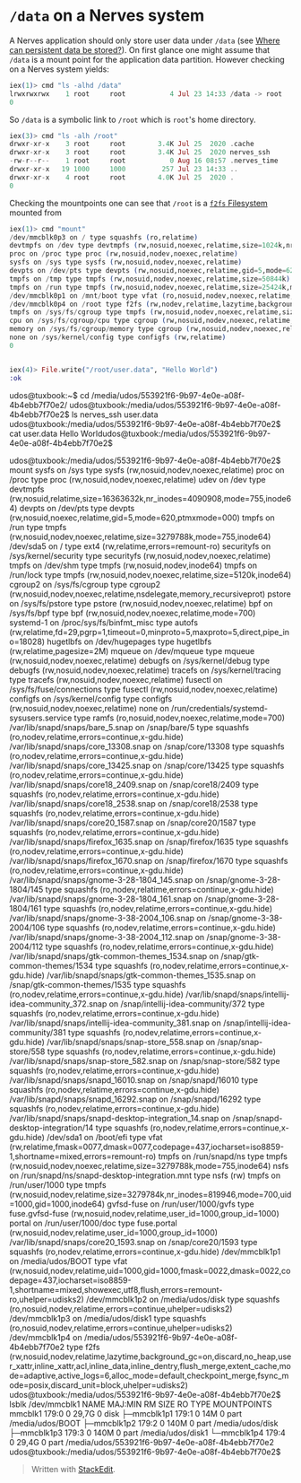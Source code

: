 # `/data` on a Nerves system
A Nerves application should only store user data under `/data` (see [Where can persistent data be stored?](https://hexdocs.pm/nerves/faq.html#where-can-persistent-data-be-stored)). On first glance one might assume that `/data` is a mount point for the application data partition. However checking on a Nerves system yields:

```elixir
iex(1)> cmd "ls -alhd /data"
lrwxrwxrwx    1 root     root           4 Jul 23 14:33 /data -> root
0
```

So `/data` is a symbolic link to `/root` which is `root`'s home directory.

```elixir
iex(3)> cmd "ls -alh /root" 
drwxr-xr-x    3 root     root        3.4K Jul 25  2020 .cache
drwxr-xr-x    3 root     root        3.4K Jul 25  2020 nerves_ssh
-rw-r--r--    1 root     root           0 Aug 16 08:57 .nerves_time
drwxr-xr-x   19 1000     1000         257 Jul 23 14:33 ..
drwxr-xr-x    4 root     root        4.0K Jul 25  2020 .
0
``` 

Checking the mountpoints one can see that `/root` is a [`f2fs` Filesystem](https://en.wikipedia.org/wiki/F2FS) mounted from 
```elixir
iex(1)> cmd "mount"
/dev/mmcblk0p3 on / type squashfs (ro,relatime)
devtmpfs on /dev type devtmpfs (rw,nosuid,noexec,relatime,size=1024k,nr_inodes=57279,mode=755)
proc on /proc type proc (rw,nosuid,nodev,noexec,relatime)
sysfs on /sys type sysfs (rw,nosuid,nodev,noexec,relatime)
devpts on /dev/pts type devpts (rw,nosuid,noexec,relatime,gid=5,mode=620,ptmxmode=000)
tmpfs on /tmp type tmpfs (rw,nosuid,nodev,noexec,relatime,size=50844k)
tmpfs on /run type tmpfs (rw,nosuid,nodev,noexec,relatime,size=25424k,mode=755)
/dev/mmcblk0p1 on /mnt/boot type vfat (ro,nosuid,nodev,noexec,relatime,fmask=0022,dmask=0022,codepage=437,iocharset=iso8859-1,shortname=mixed,errors=remount-ro)
/dev/mmcblk0p4 on /root type f2fs (rw,nodev,relatime,lazytime,background_gc=on,discard,no_heap,inline_data,inline_dentry,flush_merge,extent_cache,mode=adaptive,active_logs=6,alloc_mode=default,fsync_mode=posix)
tmpfs on /sys/fs/cgroup type tmpfs (rw,nosuid,nodev,noexec,relatime,size=1024k,mode=755)
cpu on /sys/fs/cgroup/cpu type cgroup (rw,nosuid,nodev,noexec,relatime,cpu)
memory on /sys/fs/cgroup/memory type cgroup (rw,nosuid,nodev,noexec,relatime,memory)
none on /sys/kernel/config type configfs (rw,relatime)
0


iex(4)> File.write("/root/user.data", "Hello World")
:ok
```

udos@tuxbook:~$ cd /media/udos/553921f6-9b97-4e0e-a08f-4b4ebb7f70e2/
udos@tuxbook:/media/udos/553921f6-9b97-4e0e-a08f-4b4ebb7f70e2$ ls
nerves_ssh  user.data
udos@tuxbook:/media/udos/553921f6-9b97-4e0e-a08f-4b4ebb7f70e2$ cat user.data 
Hello Worldudos@tuxbook:/media/udos/553921f6-9b97-4e0e-a08f-4b4ebb7f70e2$ 


udos@tuxbook:/media/udos/553921f6-9b97-4e0e-a08f-4b4ebb7f70e2$ mount
sysfs on /sys type sysfs (rw,nosuid,nodev,noexec,relatime)
proc on /proc type proc (rw,nosuid,nodev,noexec,relatime)
udev on /dev type devtmpfs (rw,nosuid,relatime,size=16363632k,nr_inodes=4090908,mode=755,inode64)
devpts on /dev/pts type devpts (rw,nosuid,noexec,relatime,gid=5,mode=620,ptmxmode=000)
tmpfs on /run type tmpfs (rw,nosuid,nodev,noexec,relatime,size=3279788k,mode=755,inode64)
/dev/sda5 on / type ext4 (rw,relatime,errors=remount-ro)
securityfs on /sys/kernel/security type securityfs (rw,nosuid,nodev,noexec,relatime)
tmpfs on /dev/shm type tmpfs (rw,nosuid,nodev,inode64)
tmpfs on /run/lock type tmpfs (rw,nosuid,nodev,noexec,relatime,size=5120k,inode64)
cgroup2 on /sys/fs/cgroup type cgroup2 (rw,nosuid,nodev,noexec,relatime,nsdelegate,memory_recursiveprot)
pstore on /sys/fs/pstore type pstore (rw,nosuid,nodev,noexec,relatime)
bpf on /sys/fs/bpf type bpf (rw,nosuid,nodev,noexec,relatime,mode=700)
systemd-1 on /proc/sys/fs/binfmt_misc type autofs (rw,relatime,fd=29,pgrp=1,timeout=0,minproto=5,maxproto=5,direct,pipe_ino=18028)
hugetlbfs on /dev/hugepages type hugetlbfs (rw,relatime,pagesize=2M)
mqueue on /dev/mqueue type mqueue (rw,nosuid,nodev,noexec,relatime)
debugfs on /sys/kernel/debug type debugfs (rw,nosuid,nodev,noexec,relatime)
tracefs on /sys/kernel/tracing type tracefs (rw,nosuid,nodev,noexec,relatime)
fusectl on /sys/fs/fuse/connections type fusectl (rw,nosuid,nodev,noexec,relatime)
configfs on /sys/kernel/config type configfs (rw,nosuid,nodev,noexec,relatime)
none on /run/credentials/systemd-sysusers.service type ramfs (ro,nosuid,nodev,noexec,relatime,mode=700)
/var/lib/snapd/snaps/bare_5.snap on /snap/bare/5 type squashfs (ro,nodev,relatime,errors=continue,x-gdu.hide)
/var/lib/snapd/snaps/core_13308.snap on /snap/core/13308 type squashfs (ro,nodev,relatime,errors=continue,x-gdu.hide)
/var/lib/snapd/snaps/core_13425.snap on /snap/core/13425 type squashfs (ro,nodev,relatime,errors=continue,x-gdu.hide)
/var/lib/snapd/snaps/core18_2409.snap on /snap/core18/2409 type squashfs (ro,nodev,relatime,errors=continue,x-gdu.hide)
/var/lib/snapd/snaps/core18_2538.snap on /snap/core18/2538 type squashfs (ro,nodev,relatime,errors=continue,x-gdu.hide)
/var/lib/snapd/snaps/core20_1587.snap on /snap/core20/1587 type squashfs (ro,nodev,relatime,errors=continue,x-gdu.hide)
/var/lib/snapd/snaps/firefox_1635.snap on /snap/firefox/1635 type squashfs (ro,nodev,relatime,errors=continue,x-gdu.hide)
/var/lib/snapd/snaps/firefox_1670.snap on /snap/firefox/1670 type squashfs (ro,nodev,relatime,errors=continue,x-gdu.hide)
/var/lib/snapd/snaps/gnome-3-28-1804_145.snap on /snap/gnome-3-28-1804/145 type squashfs (ro,nodev,relatime,errors=continue,x-gdu.hide)
/var/lib/snapd/snaps/gnome-3-28-1804_161.snap on /snap/gnome-3-28-1804/161 type squashfs (ro,nodev,relatime,errors=continue,x-gdu.hide)
/var/lib/snapd/snaps/gnome-3-38-2004_106.snap on /snap/gnome-3-38-2004/106 type squashfs (ro,nodev,relatime,errors=continue,x-gdu.hide)
/var/lib/snapd/snaps/gnome-3-38-2004_112.snap on /snap/gnome-3-38-2004/112 type squashfs (ro,nodev,relatime,errors=continue,x-gdu.hide)
/var/lib/snapd/snaps/gtk-common-themes_1534.snap on /snap/gtk-common-themes/1534 type squashfs (ro,nodev,relatime,errors=continue,x-gdu.hide)
/var/lib/snapd/snaps/gtk-common-themes_1535.snap on /snap/gtk-common-themes/1535 type squashfs (ro,nodev,relatime,errors=continue,x-gdu.hide)
/var/lib/snapd/snaps/intellij-idea-community_372.snap on /snap/intellij-idea-community/372 type squashfs (ro,nodev,relatime,errors=continue,x-gdu.hide)
/var/lib/snapd/snaps/intellij-idea-community_381.snap on /snap/intellij-idea-community/381 type squashfs (ro,nodev,relatime,errors=continue,x-gdu.hide)
/var/lib/snapd/snaps/snap-store_558.snap on /snap/snap-store/558 type squashfs (ro,nodev,relatime,errors=continue,x-gdu.hide)
/var/lib/snapd/snaps/snap-store_582.snap on /snap/snap-store/582 type squashfs (ro,nodev,relatime,errors=continue,x-gdu.hide)
/var/lib/snapd/snaps/snapd_16010.snap on /snap/snapd/16010 type squashfs (ro,nodev,relatime,errors=continue,x-gdu.hide)
/var/lib/snapd/snaps/snapd_16292.snap on /snap/snapd/16292 type squashfs (ro,nodev,relatime,errors=continue,x-gdu.hide)
/var/lib/snapd/snaps/snapd-desktop-integration_14.snap on /snap/snapd-desktop-integration/14 type squashfs (ro,nodev,relatime,errors=continue,x-gdu.hide)
/dev/sda1 on /boot/efi type vfat (rw,relatime,fmask=0077,dmask=0077,codepage=437,iocharset=iso8859-1,shortname=mixed,errors=remount-ro)
tmpfs on /run/snapd/ns type tmpfs (rw,nosuid,nodev,noexec,relatime,size=3279788k,mode=755,inode64)
nsfs on /run/snapd/ns/snapd-desktop-integration.mnt type nsfs (rw)
tmpfs on /run/user/1000 type tmpfs (rw,nosuid,nodev,relatime,size=3279784k,nr_inodes=819946,mode=700,uid=1000,gid=1000,inode64)
gvfsd-fuse on /run/user/1000/gvfs type fuse.gvfsd-fuse (rw,nosuid,nodev,relatime,user_id=1000,group_id=1000)
portal on /run/user/1000/doc type fuse.portal (rw,nosuid,nodev,relatime,user_id=1000,group_id=1000)
/var/lib/snapd/snaps/core20_1593.snap on /snap/core20/1593 type squashfs (ro,nodev,relatime,errors=continue,x-gdu.hide)
/dev/mmcblk1p1 on /media/udos/BOOT type vfat (rw,nosuid,nodev,relatime,uid=1000,gid=1000,fmask=0022,dmask=0022,codepage=437,iocharset=iso8859-1,shortname=mixed,showexec,utf8,flush,errors=remount-ro,uhelper=udisks2)
/dev/mmcblk1p2 on /media/udos/disk type squashfs (ro,nosuid,nodev,relatime,errors=continue,uhelper=udisks2)
/dev/mmcblk1p3 on /media/udos/disk1 type squashfs (ro,nosuid,nodev,relatime,errors=continue,uhelper=udisks2)
/dev/mmcblk1p4 on /media/udos/553921f6-9b97-4e0e-a08f-4b4ebb7f70e2 type f2fs (rw,nosuid,nodev,relatime,lazytime,background_gc=on,discard,no_heap,user_xattr,inline_xattr,acl,inline_data,inline_dentry,flush_merge,extent_cache,mode=adaptive,active_logs=6,alloc_mode=default,checkpoint_merge,fsync_mode=posix,discard_unit=block,uhelper=udisks2)
udos@tuxbook:/media/udos/553921f6-9b97-4e0e-a08f-4b4ebb7f70e2$ lsblk /dev/mmcblk1
NAME        MAJ:MIN RM  SIZE RO TYPE MOUNTPOINTS
mmcblk1     179:0    0 29,7G  0 disk 
├─mmcblk1p1 179:1    0   14M  0 part /media/udos/BOOT
├─mmcblk1p2 179:2    0  140M  0 part /media/udos/disk
├─mmcblk1p3 179:3    0  140M  0 part /media/udos/disk1
└─mmcblk1p4 179:4    0 29,4G  0 part /media/udos/553921f6-9b97-4e0e-a08f-4b4ebb7f70e2
udos@tuxbook:/media/udos/553921f6-9b97-4e0e-a08f-4b4ebb7f70e2$ 


> Written with [StackEdit](https://stackedit.io/).
<!--stackedit_data:
eyJoaXN0b3J5IjpbNzAwMDE1MDAzLDEyODAwMjQwMDcsMTQ3MD
k3NDk1MV19
-->